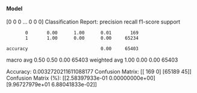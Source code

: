 #### Model
[0 0 0 ... 0 0 0]
Classification Report:
              precision    recall  f1-score   support

           0       0.00      1.00      0.01       169
           1       1.00      0.00      0.00     65234

    accuracy                           0.00     65403
   macro avg       0.50      0.50      0.00     65403
weighted avg       1.00      0.00      0.00     65403

Accuracy: 0.0032720211611088177
Confusion Matrix:
[[  169     0]
 [65189    45]]
Confusion Matrix (%):
[[2.58397933e-01 0.00000000e+00]
 [9.96727979e+01 6.88041833e-02]]
